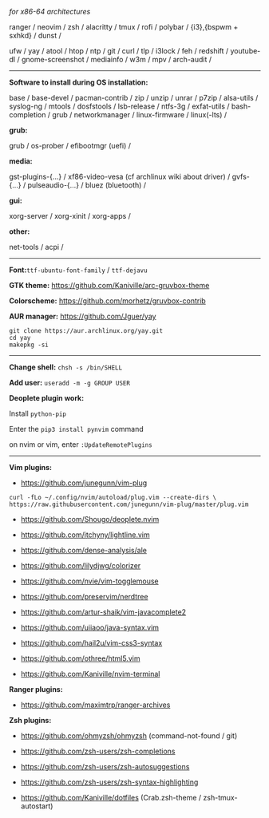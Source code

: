 *for x86-64 architectures*

ranger / neovim / zsh / alacritty / tmux / rofi / polybar / {i3},{bspwm + sxhkd} / dunst /

ufw / yay / atool / htop / ntp / git / curl / tlp / i3lock / feh / redshift / youtube-dl / gnome-screenshot / mediainfo / w3m / mpv / arch-audit /

---
**Software to install during OS installation:**

base / base-devel / pacman-contrib / zip / unzip / unrar / p7zip / alsa-utils / syslog-ng / mtools / dosfstools / lsb-release / ntfs-3g / exfat-utils / bash-completion / grub / networkmanager / linux-firmware / linux(-lts) /

**grub:**

grub / os-prober / efibootmgr (uefi) /

**media:**

gst-plugins-{...} / xf86-video-vesa (cf archlinux wiki about driver) / gvfs-{...} / pulseaudio-{...} / bluez (bluetooth) /

**gui:**

xorg-server / xorg-xinit / xorg-apps / 

**other:**

net-tools / acpi /

---
**Font:**`ttf-ubuntu-font-family` / `ttf-dejavu`

**GTK theme:** https://github.com/Kaniville/arc-gruvbox-theme

**Colorscheme:** https://github.com/morhetz/gruvbox-contrib

**AUR manager:** https://github.com/Jguer/yay
```
git clone https://aur.archlinux.org/yay.git
cd yay
makepkg -si
```

---
**Change shell:** `chsh -s /bin/SHELL`

**Add user:** `useradd -m -g GROUP USER`

**Deoplete plugin work:**

Install `python-pip`

Enter the `pip3 install pynvim` command 

on nvim or vim, enter `:UpdateRemotePlugins`

---
**Vim plugins:**

- https://github.com/junegunn/vim-plug
```
curl -fLo ~/.config/nvim/autoload/plug.vim --create-dirs \
https://raw.githubusercontent.com/junegunn/vim-plug/master/plug.vim
```

- https://github.com/Shougo/deoplete.nvim

- https://github.com/itchyny/lightline.vim

- https://github.com/dense-analysis/ale

- https://github.com/lilydjwg/colorizer

- https://github.com/nvie/vim-togglemouse

- https://github.com/preservim/nerdtree

- https://github.com/artur-shaik/vim-javacomplete2

- https://github.com/uiiaoo/java-syntax.vim

- https://github.com/hail2u/vim-css3-syntax

- https://github.com/othree/html5.vim

- https://github.com/Kaniville/nvim-terminal

**Ranger plugins:**

- https://github.com/maximtrp/ranger-archives

**Zsh plugins:**

- https://github.com/ohmyzsh/ohmyzsh 
(command-not-found / git)

- https://github.com/zsh-users/zsh-completions

- https://github.com/zsh-users/zsh-autosuggestions 

- https://github.com/zsh-users/zsh-syntax-highlighting

- https://github.com/Kaniville/dotfiles
(Crab.zsh-theme / zsh-tmux-autostart)
